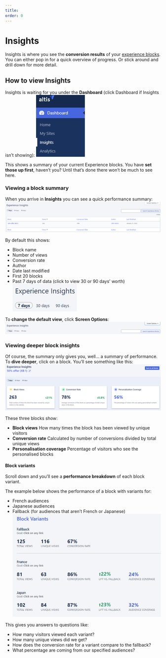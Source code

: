 ```yaml
---
title:
order: 0
---
```


# Insights

Insights is where you see the **conversion results** of your [experience blocks](../content-and-content-blocks/experience-blocks.md). You can either pop in for a quick overview of progress. Or stick around and drill down for more detail. 

## How to view Insights

Insights is waiting for you under the **Dashboard** (click Dashboard if Insights isn’t showing):
![](../assets/insights-image3.png)

This shows a summary of your current Experience blocks. You have **set those up first**, haven’t you? Until that’s done there won’t be much to see here. 

### Viewing a block summary

When you arrive in **Insights** you can see a quick performance summary:
![](../assets/insights-image2.png)

By default this shows:

- Block name
- Number of views
- Conversion rate
- Author
- Date last modified
- First 20 blocks
- Past 7 days of data (click to view 30 or 90 days’ worth)
	![](../assets/insights-image4.png)

To **change the default view**, click **Screen Options**:
![](../assets/insights-image5.png)

### Viewing deeper block insights

Of course, the summary only gives you, well… a summary of performance. To **dive deeper**, click on a block. You’ll see something like this:
![](../assets/insights-image1.png)

These three blocks show:

- **Block views**
    How many times the block has been viewed by unique visitors
- **Conversion rate**
    Calculated by number of conversions divided by total unique views
- **Personalisation coverage**
    Percentage of visitors who see the personalised blocks

#### Block variants

Scroll down and you’ll see a **performance breakdown** of each block variant. 

The example below shows the performance of a block with variants for:

- French audiences
- Japanese audiences
- Fallback (for audiences that aren’t French or Japanese)
![](../assets/insights-image6.png)

This gives you answers to questions like:

- How many visitors viewed each variant?
- How many unique views did we get?
- How does the conversion rate for a variant compare to the fallback?
- What percentage are coming from our specified audiences?

